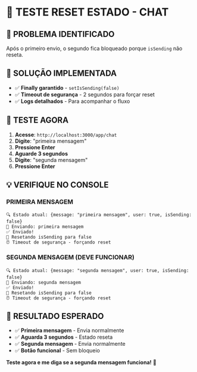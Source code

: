 # 🔄 TESTE RESET ESTADO - CHAT

## 🎯 **PROBLEMA IDENTIFICADO**
Após o primeiro envio, o segundo fica bloqueado porque `isSending` não reseta.

## 🔧 **SOLUÇÃO IMPLEMENTADA**
- ✅ **Finally garantido** - `setIsSending(false)`
- ✅ **Timeout de segurança** - 2 segundos para forçar reset
- ✅ **Logs detalhados** - Para acompanhar o fluxo

## 🚀 **TESTE AGORA**

1. **Acesse**: `http://localhost:3000/app/chat`
2. **Digite**: "primeira mensagem"
3. **Pressione Enter**
4. **Aguarde 3 segundos**
5. **Digite**: "segunda mensagem"
6. **Pressione Enter**

## 💡 **VERIFIQUE NO CONSOLE**

### **PRIMEIRA MENSAGEM**
```
🔍 Estado atual: {message: "primeira mensagem", user: true, isSending: false}
💬 Enviando: primeira mensagem
✅ Enviado!
🔄 Resetando isSending para false
⏰ Timeout de segurança - forçando reset
```

### **SEGUNDA MENSAGEM (DEVE FUNCIONAR)**
```
🔍 Estado atual: {message: "segunda mensagem", user: true, isSending: false}
💬 Enviando: segunda mensagem
✅ Enviado!
🔄 Resetando isSending para false
⏰ Timeout de segurança - forçando reset
```

## 🎉 **RESULTADO ESPERADO**

- ✅ **Primeira mensagem** - Envia normalmente
- ✅ **Aguarda 3 segundos** - Estado reseta
- ✅ **Segunda mensagem** - Envia normalmente
- ✅ **Botão funcional** - Sem bloqueio

**Teste agora e me diga se a segunda mensagem funciona!** 🚀
